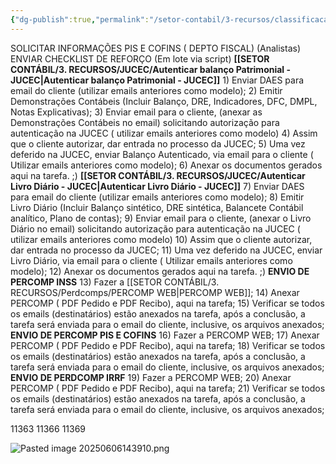 ```yaml
---
{"dg-publish":true,"permalink":"/setor-contabil/3-recursos/classificacao-das-tarefas/tarefas-adicionais/","dgPassFrontmatter":true,"created":"2025-06-05T23:47:51.073-03:00","updated":"2025-07-02T10:28:52.071-03:00"}
---
```




SOLICITAR INFORMAÇÕES PIS E COFINS ( DEPTO FISCAL) (Analistas)
ENVIAR CHECKLIST DE REFORÇO (Em lote via script)
**[[SETOR CONTÁBIL/3. RECURSOS/JUCEC/Autenticar balanço Patrimonial - JUCEC\|Autenticar balanço Patrimonial - JUCEC]]**
    1) Enviar DAES para email do cliente (utilizar emails anteriores como modelo);
    2) Emitir Demonstrações Contábeis (Incluir Balanço, DRE, Indicadores, DFC, DMPL, Notas Explicativas);
    3) Enviar email para o cliente, (anexar as Demonstrações Contábeis no email) solicitando autorização para autenticação na JUCEC ( utilizar emails anteriores como modelo)
    4) Assim que o cliente autorizar, dar entrada no processo da JUCEC;
    5) Uma vez deferido na JUCEC, enviar  Balanço Autenticado, via email para o cliente ( Utilizar emails anteriores como modelo);
    6) Anexar os documentos gerados aqui na tarefa. ;)
**[[SETOR CONTÁBIL/3. RECURSOS/JUCEC/Autenticar Livro Diário - JUCEC\|Autenticar Livro Diário - JUCEC]]**
    7) Enviar DAES para email do cliente (utilizar emails anteriores como modelo);
    8) Emitir Livro Diário (Incluir Balanço sintético, DRE sintética, Balancete Contábil analítico, Plano de contas);
    9) Enviar email para o cliente, (anexar o Livro Diário no email) solicitando autorização para autenticação na JUCEC ( utilizar emails anteriores como modelo)
    10) Assim que o cliente autorizar, dar entrada no processo da JUCEC;
    11) Uma vez deferido na JUCEC, enviar Livro Diário, via email para o cliente ( Utilizar emails anteriores como modelo);
    12) Anexar os documentos gerados aqui na tarefa. ;)
**ENVIO DE PERCOMP INSS**
    13) Fazer a [[SETOR CONTÁBIL/3. RECURSOS/Perdcomps/PERCOMP WEB\|PERCOMP WEB]];
    14) Anexar PERCOMP ( PDF Pedido e PDF Recibo), aqui na tarefa;
    15) Verificar se todos os emails (destinatários)  estão anexados na tarefa, após a conclusão, a tarefa será enviada para o email do cliente, inclusive, os arquivos anexados;
**ENVIO DE PERCOMP PIS E COFINS**
    16) Fazer a PERCOMP WEB;
    17) Anexar PERCOMP ( PDF Pedido e PDF Recibo), aqui na tarefa;
    18) Verificar se todos os emails (destinatários)  estão anexados na tarefa, após a conclusão, a tarefa será enviada para o email do cliente, inclusive, os arquivos anexados;
**ENVIO DE PERDCOMP IRRF**
    19) Fazer a PERCOMP WEB;
    20) Anexar PERCOMP ( PDF Pedido e PDF Recibo), aqui na tarefa;
    21) Verificar se todos os emails (destinatários)  estão anexados na tarefa, após a conclusão, a tarefa será enviada para o email do cliente, inclusive, os arquivos anexados;




11363
11366
11369

![Pasted image 20250606143910.png](/img/user/SETOR%20CONT%C3%81BIL/4.%20ARQUIVOS/Pasted%20image%2020250606143910.png)